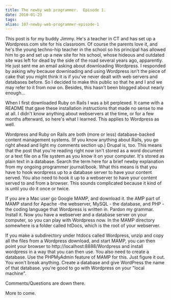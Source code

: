 ```yaml
---
title: The newby web programmer.  Episode 1.
date: 2010-01-23
tags: 
alias: 107-newby-web-programmer-episode-1
---
```


This post is for my buddy Jimmy. He's a teacher in CT and has set up a Wordpress.com site for his classroom. Of course the parents love it, and he's the young techno-hip teacher in the school so his principal has allowed him to go and set up a new site for his school, whose hideous and outdated site was left for dead by the side of the road several years ago, apparently. He just sent me an email asking about downloading Wordpress. I responded by asking why because downloading and using Wordpress isn't the piece of cake that you might think it is if you've never dealt with web servers and databases before. So I decided to make this public so that he and I and we may refer to it from now on. Besides, this hasn't been blogged about nearly enough...

When I first downloaded Ruby on Rails I was a bit perplexed. It came with a README that gave these installation instructions that made no sense to me at all. I didn't know anything about webservers at the time, or for a few months afterward, so here's what I learned. This applies to Wordpress as well.

Wordpress and Ruby on Rails are both (more or less) database-backed content management systems. (If you know anything about Rails, you go right ahead and light my comments section up.) Drupal is, too. This means that the post that you're reading right now isn't stored as a word document or a text file on a file system as you know it on your computer. It's stored as plain text in a database. Search the term here for a brief newby explanation from my ongoing programmer journal/book. What this means is that you have to hook wordpress up to a database server to have your content served. You also need to hook it up to a webserver to have your content served to and from a browser. This sounds complicated because it kind of is until you do it once or twice.

If you are a Mac user go Google MAMP, and download it. the AMP part of MAMP stand for Apache -the webserver, MySQL - the database, and PHP - the coding language that Wordpress is written in. Pardon my grammar. Install it. Now you have a webserver and a database server on your computer, so you can play with Wordpress now. In the MAMP directory somewhere is a folder called htDocs, which is the root of your webserver. 

If you make a subdirectory under htdocs called Wordpress, unzip and copy all the files from a Wordpress download, and start MAMP, you can then point your browser to http://localhost:8888/Wordpress and install wordpress in a way that you can then use. You also need to create a database. Use the PHPMyAdmin feature of MAMP for this. Just figure it out. You won't break anything. Create a database and give WordPress the name of that database. you're good to go with Wordpress on your "local machine".

Comments/Questions are down there.

More to come.